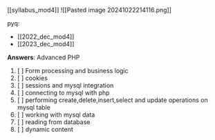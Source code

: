 [[syllabus_mod4]]
	![[Pasted image 20241022214116.png]]

pyq:
- [[2022_dec_mod4]]
- [[2023_dec_mod4]]


**Answers**:
Advanced PHP
1. [ ] Form processing and business logic
2. [ ] cookies
3. [ ] sessions and mysql integration
4. [ ] connecting to mysql with php
5. [ ] performing create,delete,insert,select and update operations on mysql table
6. [ ] working with mysql data
7. [ ] reading from database
8. [ ] dynamic content